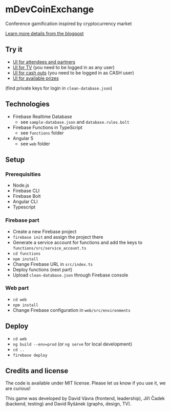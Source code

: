 # mDevCoinExchange
Conference gamification inspired by cryptocurrency market

[Learn more details from the blogpost](https://medium.com/mdevcamp/mdevcoinexchange-a-successful-conference-gamification-based-on-firebase-and-angular-fc7efee53da0)

## Try it
- [UI for attendees and partners](http://ex.mdevcamp.eu)
- [UI for TV](http://ex.mdevcamp.eu/tv) (you need to be logged in as any user)
- [UI for cash outs](http://ex.mdevcamp.eu/cash-outs) (you need to be logged in as CASH user)
- [UI for available prizes](https://docs.google.com/spreadsheets/d/17lB_dQh59POsdNgU_Y2qt6Xq6IIfh6ag8Q2hPJMWEHA/edit?usp=sharing)

(find private keys for login in `clean-database.json`)

## Technologies
- Firebase Realtime Database
    - see `sample-database.json` and `database.rules.bolt`
- Firebase Functions in TypeScript
    - see `functions` folder
- Angular 5
    - see `web` folder

## Setup

### Prerequisities
- Node.js
- Firebase CLI
- Firebase Bolt
- Angular CLI
- Typescript

### Firebase part
- Create a new Firebase project
- `firebase init` and assign the project there
- Generate a service account for functions and add the keys to `functions/src/service_account.ts`
- `cd functions`
- `npm install`
- Change Firebase URL in `src/index.ts`
- Deploy functions (next part)
- Upload `clean-database.json` through Firebase console

### Web part
- `cd web`
- `npm install`
- Change Firebase configuration in `web/src/environments`

## Deploy
- `cd web`
- `ng build --env=prod` (or `ng serve` for local development)
- `cd ..`
- `firebase deploy`

## Credits and license
The code is available under MIT license. Please let us know if you use it, we are curious!

This game was developed by David Vávra (frontend, leadership), Jiří Čadek (backend, testing) and David Ryšánek (graphs, design, TV).
